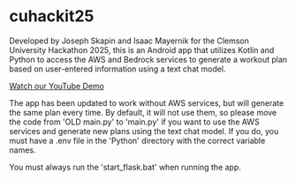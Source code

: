 # cuhackit25

Developed by Joseph Skapin and Isaac Mayernik for the Clemson University Hackathon 2025, this is an Android app that utilizes Kotlin and Python to access the AWS and Bedrock services to generate a workout plan based on user-entered information using a text chat model.

[Watch our YouTube Demo](https://youtu.be/YLmeqjT_Fqs)

The app has been updated to work without AWS services, but will generate the same plan every time. By default, it will not use them, so please move the code from 'OLD main.py' to 'main.py' if you want to use the AWS services and generate new plans using the text chat model. If you do, you must have a .env file in the 'Python' directory with the correct variable names. 

You must always run the 'start_flask.bat' when running the app.

